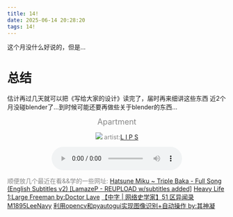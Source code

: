 ```yaml
---
title: 14!
date: 2025-06-14 20:28:20
tags: 14!
---
```

这个月没什么好说的，但是...
<!--more-->

# 总结
估计再过几天就可以把《写给大家的设计》读完了，届时再来细讲这些东西
近2个月没碰blender了...到时候可能还要再做些关于blender的东西...

<center><font color ="#878787"><font size = 4>Apartment</center></font>
<p align ="center">
    <img src ="Apartment by_L_I_P_S.jpg" style="max-width:27%; height:auto;">
    artist:<a href ="https://open.spotify.com/artist/5kzVZam6slSXoKCyAt4TRH?si=AZYZ0NcmRAyuvXetssjuLQ">L I P S</a>
</p align ="center">
<div style="text-align:center;">
    <audio controls>
        <source src="Apartment by_L_I_P_S.mp3" type="audio/mpeg">
    </audio>
</div>

顺便放几个最近在看&&学的一些网址:
[Hatsune Miku ~ Triple Baka - Full Song (English Subtitles v2) [LamazeP - REUPLOAD w/subtitles added]](https://youtu.be/duPJqfKiA78?si=CBs1YbodwUCh6u3z)
[Heavy Life 1:Large Freeman by:Doctor Lave](https://youtu.be/AxOM2X-twzA?si=m_Aw1b2WAi8Jm2VR)
[【中字 | 网络史学家】51 区异闻录](https://www.bilibili.com/video/BV1RY4y1H7bm/?share_source=copy_web&vd_source=040ed217ed20932d28aa589416f9c281)
[M1895LeeNavy](https://en.wikipedia.org/wiki/M1895_Lee_Navy)
[利用opencv和pyautogui实现图像识别+自动操作 by:其神凝](https://www.bilibili.com/video/BV1YR4y1G7Ye/?share_source=copy_web&vd_source=040ed217ed20932d28aa589416f9c281)
